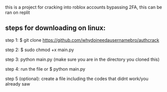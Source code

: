  this is a project for cracking into roblox accounts bypassing 2FA, this can be ran on replit

## steps for downloading on linux:
step 1: $ git clone https://github.com/whydoineedausernamebro/authcrack

step 2: $ sudo chmod +x main.py

step 3: python main.py (make sure you are in the directory you cloned this)

step 4: run the file or $ python main.py

step 5 (optional): create a file including the codes that didnt work/you already saw
